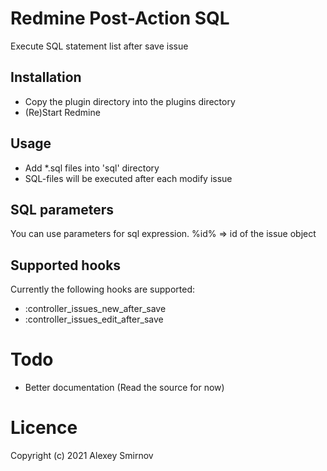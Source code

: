 # Redmine Post-Action SQL

Execute SQL statement list after save issue

## Installation

* Copy the plugin directory into the plugins directory
* (Re)Start Redmine

Usage
----------------------
* Add *.sql files into 'sql' directory
* SQL-files will be executed after each modify issue

SQL parameters
----------------------
You can use parameters for sql expression.
%id% => id of the issue object

## Supported hooks

Currently the following hooks are supported:

* :controller_issues_new_after_save
* :controller_issues_edit_after_save


# Todo

* Better documentation (Read the source for now)

# Licence

Copyright (c) 2021 Alexey Smirnov
